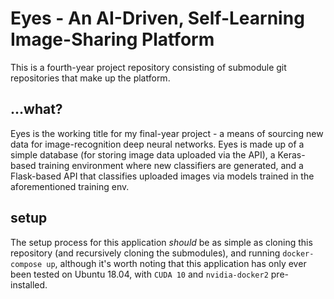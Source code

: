 # Eyes - An AI-Driven, Self-Learning Image-Sharing Platform
This is a fourth-year project repository consisting of submodule git repositories that make up the platform.

## ...what?
Eyes is the working title for my final-year project - a means of sourcing new data for image-recognition deep neural networks.
Eyes is made up of a simple database (for storing image data uploaded via the API), a Keras-based training environment where new classifiers are generated, and a Flask-based API that classifies uploaded images via models trained in the aforementioned training env.

## setup
The setup process for this application *should* be as simple as cloning this repository (and recursively cloning the submodules), and running `docker-compose up`, although it's worth noting that this application has only ever been tested on Ubuntu 18.04, with `CUDA 10` and `nvidia-docker2` pre-installed.
